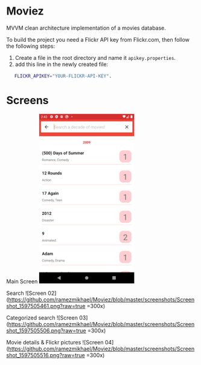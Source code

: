 # Moviez
 MVVM clean architecture implementation of a movies database.
 
 To build the project you need a Flickr API key from Flickr.com, then follow the following steps:
 
 1. Create a file in the root directory and name it `apikey.properties`.
 2. add this line in the newly created file:
 ```sh
    FLICKR_APIKEY="YOUR-FLICKR-API-KEY".
```

# Screens
Main Screen
<img src="https://github.com/ramezmikhael/Moviez/blob/master/screenshots/Screenshot_1597505434.png?raw=true" alt="drawing" width="50%"/>

Search
![Screen 02](https://github.com/ramezmikhael/Moviez/blob/master/screenshots/Screenshot_1597505461.png?raw=true =300x)

Categorized search
![Screen 03](https://github.com/ramezmikhael/Moviez/blob/master/screenshots/Screenshot_1597505506.png?raw=true =300x)

Movie details & Flickr pictures
![Screen 04](https://github.com/ramezmikhael/Moviez/blob/master/screenshots/Screenshot_1597505516.png?raw=true =300x)
 
